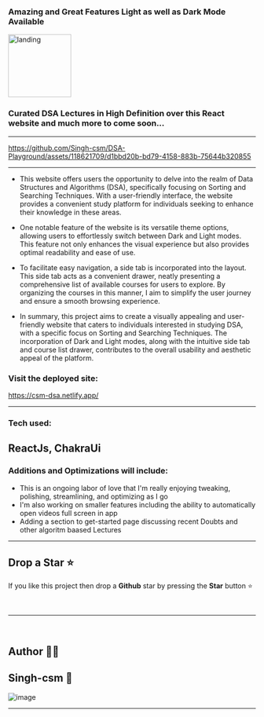 ### Amazing and Great Features Light as well as Dark Mode Available
<img width="128" height="128" alt="landing" src="https://github.com/Singh-csm/DSA-Playground/assets/118621709/4b64be53-f90c-4f54-afb5-18f80ba9db21">

### Curated DSA Lectures in High Definition over this React website and much more to come soon... 
---


https://github.com/Singh-csm/DSA-Playground/assets/118621709/d1bbd20b-bd79-4158-883b-75644b320855



---
- This website offers users the opportunity to delve into the realm of Data Structures and Algorithms (DSA), specifically focusing on Sorting and Searching Techniques. With a user-friendly interface, the website provides a convenient study platform for individuals seeking to enhance their knowledge in these areas.

- One notable feature of the website is its versatile theme options, allowing users to effortlessly switch between Dark and Light modes. This feature not only enhances the visual experience but also provides optimal readability and ease of use.

- To facilitate easy navigation, a side tab is incorporated into the layout. This side tab acts as a convenient drawer, neatly presenting a comprehensive list of available courses for users to explore. By organizing the courses in this manner, I aim to simplify the user journey and ensure a smooth browsing experience.

- In summary, this project aims to create a visually appealing and user-friendly website that caters to individuals interested in studying DSA, with a specific focus on Sorting and Searching Techniques. The incorporation of Dark and Light modes, along with the intuitive side tab and course list drawer, contributes to the overall usability and aesthetic appeal of the platform.

### Visit the deployed site:
https://csm-dsa.netlify.app/<br>

---

### Tech used:
ReactJs, ChakraUi
---
### Additions and Optimizations will include:
- This is an ongoing labor of love that I'm really enjoying tweaking, polishing, streamlining, and optimizing as I go
- I'm also working on smaller features including the ability to automatically open videos full screen in app
- Adding a section to get-started page discussing recent Doubts and other algoritm baased Lectures
---
## Drop a Star ⭐

If you like this project then drop a **Github** star by pressing the **Star** button ⭐

<br>

---

<br>

## Author 👨‍💻

**Singh-csm 💚**
---

![image](https://github.com/Singh-csm/DSA-Playground/assets/118621709/fd04af4c-4330-413b-b98a-9d022e47a606)

---
